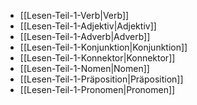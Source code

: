 - [[Lesen-Teil-1-Verb|Verb]]
- [[Lesen-Teil-1-Adjektiv|Adjektiv]]
- [[Lesen-Teil-1-Adverb|Adverb]]
- [[Lesen-Teil-1-Konjunktion|Konjunktion]]
- [[Lesen-Teil-1-Konnektor|Konnektor]]
- [[Lesen-Teil-1-Nomen|Nomen]]
- [[Lesen-Teil-1-Präposition|Präposition]]
- [[Lesen-Teil-1-Pronomen|Pronomen]]
